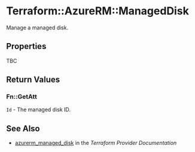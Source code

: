 # Terraform::AzureRM::ManagedDisk

Manage a managed disk.

## Properties

TBC

## Return Values

### Fn::GetAtt

`Id` - The managed disk ID.

## See Also

* [azurerm_managed_disk](https://www.terraform.io/docs/providers/azurerm/r/managed_disk.html) in the _Terraform Provider Documentation_